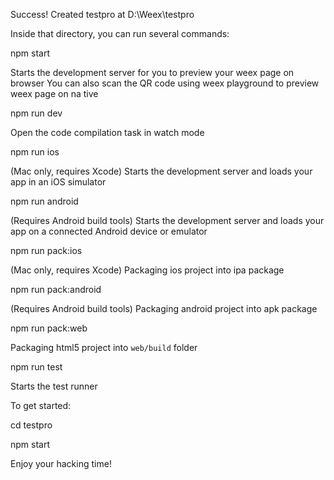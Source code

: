 Success! Created testpro at D:\Weex\testpro

Inside that directory, you can run several commands:


  npm start
  
  Starts the development server for you to preview your weex page on browser
  You can also scan the QR code using weex playground to preview weex page on na
tive

  npm run dev
  
  Open the code compilation task in watch mode

  npm run ios
  
  (Mac only, requires Xcode)
  Starts the development server and loads your app in an iOS simulator

  npm run android
  
  (Requires Android build tools)
  Starts the development server and loads your app on a connected Android device
 or emulator

  npm run pack:ios
  
  (Mac only, requires Xcode)
  Packaging ios project into ipa package

  npm run pack:android
  
  (Requires Android build tools)
  Packaging android project into apk package

  npm run pack:web
  
  Packaging html5 project into `web/build` folder

  npm run test
  
  Starts the test runner

To get started:


  cd testpro
  
  npm start
  

Enjoy your hacking time!

